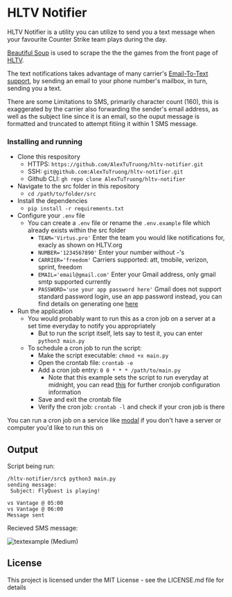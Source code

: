 # HLTV Notifier

HLTV Notifier is a utility you can utilize to send you a text message when your favourite Counter Strike team plays during the day.

[Beautiful Soup](https://www.crummy.com/software/BeautifulSoup/bs4/doc/) is used to scrape the the the games from the front page of [HLTV](https://www.hltv.org/).


The text notifications takes advantage of many carrier's [Email-To-Text support](https://www.att.com/support/article/wireless/KM1061254/), by sending an email to your phone number's mailbox, in turn, sending you a text.

There are some Limitations to SMS, primarily character count (160), this is exaggerated by the carrier also forwarding the sender's email address, as well as the subject line since it is an email, so the ouput message is formatted and truncated to attempt fitiing it within 1 SMS message.

### Installing and running

* Clone this respository
    * HTTPS: `https://github.com/AlexTuTruong/hltv-notifier.git`
    * SSH: `git@github.com:AlexTuTruong/hltv-notifier.git`
    * Github CLI: `gh repo clone AlexTuTruong/hltv-notifier`
* Navigate to the src folder in this repository
    * `cd /path/to/folder/src`
* Install the dependencies
    * `pip install -r requirements.txt`
* Configure your `.env` file
    * You can create a `.env` file or rename the `.env.example` file which already exists within the src folder
        * `TEAM='Virtus.pro'` Enter the team you would like notifications for, exacly as shown on HLTV.org
        * `NUMBER='1234567890'` Enter your number without -'s
        * `CARRIER='freedom'` Carriers supported: att, tmobile, verizon, sprint, freedom
        * `EMAIL='email@gmail.com'` Enter your Gmail address, only gmail smtp supported currently
        * `PASSWORD='use your app password here'` Gmail does not support standard password login, use an app password instead, you can find details on generating one [here](https://support.google.com/accounts/answer/185833?hl=en)
* Run the application
    * You would probably want to run this as a cron job on a server at a set time everyday to notify you appropriately
        *  But to run the script itself, lets say to test it, you can enter `python3 main.py`
    * To schedule a cron job to run the script:
        * Make the script executable: `chmod +x main.py`
        * Open the crontab file: `crontab -e`
        * Add a cron job entry: `0 0 * * * /path/to/main.py` 
            * Note that this example sets the script to run everyday at midnight, you can read [this](https://phoenixnap.com/kb/set-up-cron-job-linux) for further cronjob configuration information
        * Save and exit the crontab file
        * Verify the cron job: `crontab -l` and check if your cron job is there

You can run a cron job on a service like [modal](https://modal.com/) if you don't have a server or computer you'd like to run this on

## Output

Script being run:

```
/hltv-notifier/src$ python3 main.py
sending message:
 Subject: FlyQuest is playing!

vs Vantage @ 05:00
vs Vantage @ 06:00
Message sent
```

Recieved SMS message:

![textexample (Medium)](https://github.com/AlexTuTruong/hltv-notifier/assets/53573114/182855f9-084d-471b-8048-3e763ef0192f)

## License

This project is licensed under the MIT License - see the LICENSE.md file for details
